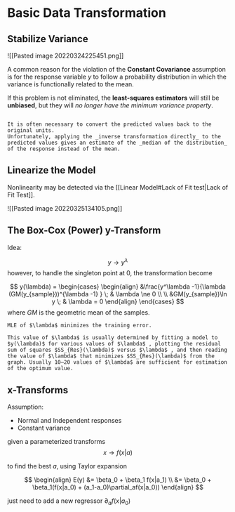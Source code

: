 # Basic Data Transformation

## Stabilize Variance

![[Pasted image 20220324225451.png]]

A common reason for the violation of the **Constant Covariance** assumption is for the response variable $y$ to follow a probability distribution in which the variance is functionally related to the mean.

If this problem is not eliminated, the **least-squares estimators** will still be **unbiased**, but they will _no longer have the minimum variance property_. 

```ad-warning

It is often necessary to convert the predicted values back to the original units. 
Unfortunately, applying the _inverse transformation directly_ to the predicted values gives an estimate of the _median of the distribution_ of the response instead of the mean.
```

## Linearize the Model

Nonlinearity may be detected via the [[Linear Model#Lack of Fit test|Lack of Fit Test]]. 

![[Pasted image 20220325134105.png]]


## The Box-Cox (Power) y-Transform

Idea:

$$
  y \to y^\lambda
$$
however, to handle the singleton point at $0$, the transformation become

$$
y(\lambda) = \begin{cases}
\begin{align}
&\frac{y^\lambda -1}{\lambda (GM(y_{sample}))^{\lambda -1} } \; & \lambda \ne 0 \\
\\
&GM(y_{sample})\ln y \; & \lambda = 0
\end{align}
\end{cases}
$$
where $GM$ is the geometric mean of the samples.


```ad-note
MLE of $\lambda$ minimizes the training error.

This value of $\lambda$ is usually determined by fitting a model to $y(\lambda)$ for various values of $\lambda$ , plotting the residual sum of squares $SS_{Res}(\lambda)$ versus $\lambda$ , and then reading the value of $\lambda$ that minimizes $SS_{Res}(\lambda)$ from the graph. Usually 10–20 values of $\lambda$ are sufficient for estimation of the optimum value. 

```

## x-Transforms

Assumption:
- Normal and Independent responses
- Constant variance

given a parameterized transforms
$$
x \to f(x|a)
$$

to find the best $a$, using Taylor expansion

$$
\begin{align}
E(y) &= \beta_0 + \beta_1 f(x|a_1) \\
&= \beta_0 + \beta_1(f(x|a_0) + (a_1-a_0)\partial_af(x|a_0))
\end{align}
$$

just need to add a new regressor $\partial_af(x|a_0)$


